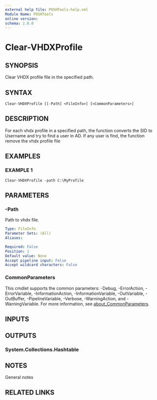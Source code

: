 ```yaml
---
external help file: POSHTools-help.xml
Module Name: POSHTools
online version:
schema: 2.0.0
---
```


# Clear-VHDXProfile

## SYNOPSIS
Clear VHDX profile file in the specified path.

## SYNTAX

```
Clear-VHDXProfile [[-Path] <FileInfo>] [<CommonParameters>]
```

## DESCRIPTION
For each vhdx profile in a specified path, the function converts the SID to Username and try to find a user in AD.
If any user is find, the function remove the vhdx profile file

## EXAMPLES

### EXAMPLE 1
```
Clear-VHDXProfile -path C:\MyProfile
```

## PARAMETERS

### -Path
Path to vhdx file.

```yaml
Type: FileInfo
Parameter Sets: (All)
Aliases:

Required: False
Position: 1
Default value: None
Accept pipeline input: False
Accept wildcard characters: False
```

### CommonParameters
This cmdlet supports the common parameters: -Debug, -ErrorAction, -ErrorVariable, -InformationAction, -InformationVariable, -OutVariable, -OutBuffer, -PipelineVariable, -Verbose, -WarningAction, and -WarningVariable. For more information, see [about_CommonParameters](http://go.microsoft.com/fwlink/?LinkID=113216).

## INPUTS

## OUTPUTS

### System.Collections.Hashtable
## NOTES
General notes

## RELATED LINKS
